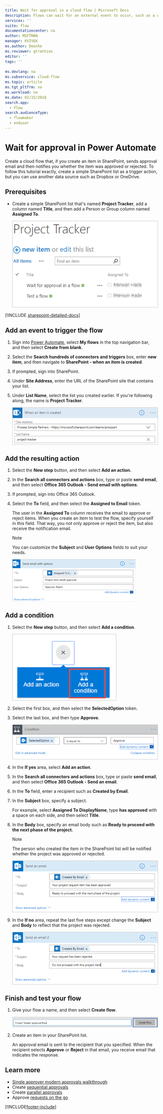 ```yaml
---
title: Wait for approval in a cloud flow | Microsoft Docs
description: Flows can wait for an external event to occur, such as a user approving or rejecting a change, before performing an action, such as sending notification of the decision.
services: ''
suite: flow
documentationcenter: na
author: MSFTMAN
manager: KVIVEK
ms.author: Deonhe
ms.reviewer: gtrantzas
editor: ''
tags: ''

ms.devlang: na
ms.subservice: cloud-flow
ms.topic: article
ms.tgt_pltfrm: na
ms.workload: na
ms.date: 02/15/2018
search.app: 
  - Flow
search.audienceType: 
  - flowmaker
  - enduser
---
```

# Wait for approval in Power Automate

Create a cloud flow that, if you create an item in SharePoint, sends approval email and then notifies you whether the item was approved or rejected. To follow this tutorial exactly, create a simple SharePoint list as a trigger action, but you can use another data source such as Dropbox or OneDrive.

## Prerequisites

* Create a simple SharePoint list that's named **Project Tracker**, add a column named **Title**, and then add a Person or Group column named **Assigned To**.

   ![Image of Project Tracker SPO list.](./media/wait-for-approvals/project-tracker.png)

[!INCLUDE [sharepoint-detailed-docs](includes/sharepoint-detailed-docs.md)]

## Add an event to trigger the flow

1. Sign into [Power Automate](https://flow.microsoft.com), select **My flows** in the top navigation bar, and then select **Create from blank**.

1. Select the **Search hundreds of connectors and triggers** box, enter **new item**, and then navigate to **SharePoint - when an item is created**.

1. If prompted, sign into SharePoint.
1. Under **Site Address**, enter the URL of the SharePoint site that contains your list.

1. Under **List Name**, select the list you created earlier. If you're following along, the name is **Project Tracker**.

    ![Image of SPO list name.](./media/wait-for-approvals/SPO-list-name.png)

## Add the resulting action

1. Select the **New step** button, and then select **Add an action.**

1. In the **Search all connectors and actions** box, type or paste **send email**, and then select **Office 365 Outlook - Send email with options**.

1. If prompted, sign into Office 365 Outlook.

1. Select the **To** field, and then select the **Assigned to Email** token.

    The user in the **Assigned To** column receives the email to approve or reject items. When you create an item to test the flow, specify yourself in this field. That way, you not only approve or reject the item, but also receive the notification email.

    > [!NOTE]
    > You can customize the **Subject** and **User Options** fields to suit your needs.

    ![Image of send approval email to field.](./media/wait-for-approvals/send-approval-email-to.png)

## Add a condition

1. Select the **New step** button, and then select **Add a condition**.

    ![Image of add a condition.](./media/wait-for-approvals/add-a-condition.png)
1. Select the first box, and then select the **SelectedOption** token.
1. Select the last box, and then type **Approve**.

    ![Image of the condition card.](./media/wait-for-approvals/condition-card-2.png)

1. In the **If yes** area, select **Add an action**.

1. In the **Search all connectors and actions** box, type or paste **send email**, and then select **Office 365 Outlook - Send an email**.

1. In the **To** field, enter a recipient such as **Created by Email**.

1. In the **Subject** box, specify a subject.

    For example, select **Assigned To DisplayName**, type **has approved** with a space on each side, and then select **Title**.

1. In the **Body** box, specify an email body such as **Ready to proceed with the next phase of the project.**

    > [!NOTE]
    > The person who created the item in the SharePoint list will be notified whether the project was approved or rejected.

    ![Image of yes-send-email.](./media/wait-for-approvals/if-yes-send-email-card-3.png)

1. In the **If no** area, repeat the last five steps except change the **Subject** and **Body** to reflect that the project was rejected.

     ![Image of no-send-email.](./media/wait-for-approvals/no-send-email-2.png)

## Finish and test your flow

1. Give your flow a name, and then select **Create flow**.

     ![Image of create-flow.](./media/wait-for-approvals/create-flow.png)
1. Create an item in your SharePoint list.

    An approval email is sent to the recipient that you specified. When the recipient selects **Approve** or **Reject** in that email, you receive email that indicates the response.

## Learn more

* [Single approver modern approvals walkthrough](modern-approvals.md)
* Create [sequential approvals](sequential-modern-approvals.md)
* Create [parallel approvals](parallel-modern-approvals.md)
* Approve [requests on the go](mobile-approvals.md)


[!INCLUDE[footer-include](includes/footer-banner.md)]